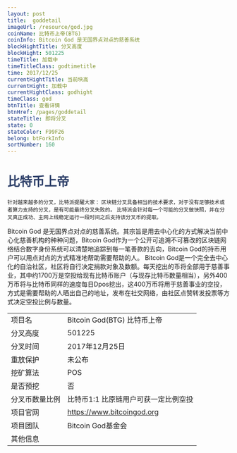 ```yaml
---
layout: post
title:  goddetail
imageUrl: /resource/god.jpg
coinName: 比特币上帝(BTG)
coinInfo: Bitcoin God 是无国界点对点的慈善系统
blockHightTitle: 分叉高度
blockHight: 501225
timeTitle: 加载中
timeTitleClass: godtimetitle
time: 2017/12/25
currentHightTitle: 当前块高
currentHight: 加载中
currentHightClass: godhight
timeClass: god
btnTitle: 查看详情
btnHref: /pages/goddetail
stateTitle: 即将分叉
state: 0
stateColor: F99F26
belong: btForkInfo
sortNumber: 160
---
```

<h1 style="color: #2F416A">比特币上帝</h1>
<small>针对越来越多的分叉，比特派提醒大家：
       区块链分叉具备相当的技术要求，对于没有足够技术或者算力支持的分叉，是有可能最终分叉失败的。
       比特派会针对每一个可能的分叉做快照，并在分叉真正成功、主网上线稳定运行一段时间之后支持该分叉币的提取。
</small>
<p>Bitcoin God 是无国界点对点的慈善系统。其宗旨是用去中心化的方式解决当前中心化慈善机构的种种问题，Bitcoin God作为一个公开可追溯不可篡改的区块链网络结合数字身份系统可以清楚地追踪到每一笔善款的去向，Bitcoin God的持币用户可以用点对点的方式精准地帮助需要帮助的人。 Bitcoin God是一个完全去中心化的自治社区，社区将自行决定捐款对象及数额。每天挖出的币将全部用于慈善事业，其中约1700万是空投给现有比特币账户（与现存比特币数量相当），另外400万币将与比特币同样的速度每日Dpos挖出，这400万币将用于慈善事业的空投，方式是需要帮助的人晒出自己的地址，发布在社交网络，由社区点赞转发投票等方式决定空投比例与数量。
</p>
<table class="center">
  <tbody>
    <tr>
        <td class="tablehalf">项目名</td>
        <td class="tablehalf">Bitcoin God(BTG) 比特币上帝</td>
    </tr>
    <tr>
        <td>分叉高度</td>
        <td>501225</td>
    </tr>
    <tr>
        <td>分叉时间</td>
        <td>2017年12月25日</td>
    </tr>
    <tr>
        <td>重放保护</td>
        <td>未公布</td>
    </tr>
    <tr>
        <td>挖矿算法</td>
        <td>POS</td>
    </tr>
    <tr>
        <td>是否预挖</td>
        <td>否</td>
    </tr>
    <tr>
        <td>分叉币数量比例</td>
        <td>比特币1:1 比原链用户可获一定比例空投</td>
    </tr>
    <tr>
        <td>项目官网</td>
        <td><a href="https://www.bitcoingod.org/" target="_blank">https://www.bitcoingod.org</a></td>
    </tr>
    <tr>
        <td>项目团队</td>
        <td>Bitcoin God基金会</td>
    </tr>
    <tr>
        <td>其他信息</td>
        <td></td>
    </tr>
  </tbody>
</table>